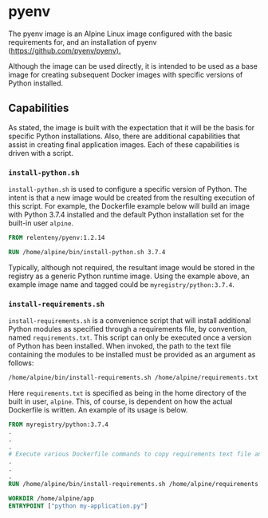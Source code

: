 # pyenv

The pyenv image is an Alpine Linux image configured with the basic requirements for, and an installation of pyenv (<https://github.com/pyenv/pyenv).>

Although the image can be used directly, it is intended to be used as a base image for creating subsequent Docker images with specific versions of Python installed.

## Capabilities

As stated, the image is built with the expectation that it will be the basis for specific Python installations. Also, there are additional capabilities that assist in creating final application images. Each of these capabilities is driven with a script.

### `install-python.sh`

`install-python.sh` is used to configure a specific version of Python. The intent is that a new image would be created from the resulting execution of this script. For example, the Dockerfile example below will build an image with Python 3.7.4 installed and the default Python installation set for the built-in user `alpine`.

```Dockerfile
FROM relenteny/pyenv:1.2.14

RUN /home/alpine/bin/install-python.sh 3.7.4
```

Typically, although not required, the resultant image would be stored in the registry as a generic Python runtime image. Using the example above, an example image name and tagged could be `myregistry/python:3.7.4`.

### `install-requirements.sh`

`install-requirements.sh` is a convenience script that will install additional Python modules as specified through a requirements file, by convention, named `requirements.txt`. This script can only be executed once a version of Python has been installed. When invoked, the path to the text file containing the modules to be installed must be provided as an argument as follows:

```bash
/home/alpine/bin/install-requirements.sh /home/alpine/requirements.txt
```

Here `requirements.txt` is specified as being in the home directory of the built in user, `alpine`. This, of course, is dependent on how the actual Dockerfile is written. An example of its usage is below.

```Dockerfile
FROM myregistry/python:3.7.4
.
.
.
# Execute various Dockerfile commands to copy requirements text file and application code
.
.
.
RUN /home/alpine/bin/install-requirements.sh /home/alpine/requirements.txt

WORKDIR /home/alpine/app
ENTRYPOINT ["python my-application.py"]
```
